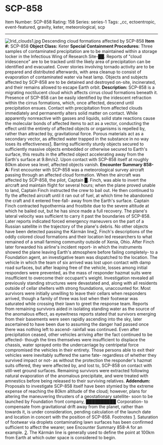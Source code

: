 # SCP-858
Item Number: SCP-858
Rating: 158
Series: series-1
Tags: _cc, ectoentropic, event-featured, gravity, keter, meteorological, scp

---

![Irid_clouds1.jpg](https://scp-wiki.wdfiles.com/local--files/scp-858/Irid_clouds1.jpg)
Descending cloud formations affected by SCP-858
**Item #:** SCP-858
**Object Class:** Keter
**Special Containment Procedures:** Three samples of contaminated precipitation are to be maintained within a storage locker in the Infectious Wing of Research Site-██. Reports of "cloud iridescence" are to be tracked until the likely area of precipitation can be identified and evacuated. Cover stories involving tornado activity are to be prepared and distributed afterwards, with area cleanup to consist of evaporation of contaminated water via heat lamp.
Objects and subjects affected by SCP-858 are to be detained and destroyed on-site, incinerated, and their remains allowed to escape Earth orbit.
**Description:** SCP-858 is a migrating noctilucent cloud which affects cirrus cloud formations beneath it. Presence of SCP-858 can be easily identified by the iridescent refraction within the cirrus formations, which, once affected, descend until precipitation ensues. Contact with precipitation from affected clouds immediately and permanently alters solid matter on contact. While apparently nonreactive with gasses and liquids, solid state reactions cause the molecular bonds of affected items to act as a vector, conducting the effect until the entirety of affected objects or organisms is repelled by, rather than attracted by, gravitational force. Porous materials act as a secondary vector, as affected water trapped in the substance in no way loses its effectiveness[1](javascript:;). Barring sufficiently sturdy objects secured to sufficiently massive objects embedded or otherwise secured to Earth's surface, this results in the affected object accelerating away from the Earth's surface at 9.8m/s2. Upon contact with SCP-858 itself at roughly 80km above sea level, affected objects vanish.
**Encounter Summary 858-A:** First encounter with SCP-858 was a meteorological survey aircraft passing through an affected cloud formation. When the aircraft was affected by SCP-858, the pilot, Captain █. Finch, was able to invert the aircraft and maintain flight for several hours; when the plane proved unable to land, Captain Finch instructed the crew to bail out. He then continued to fly the affected aircraft until it ran out of fuel, at which time he abandoned the craft and it entered free-fall- away from the Earth's surface. Captain Finch contracted hypothermia and frostbite due to the severe altitude at which he bailed out, but he has since made a full recovery.
The plane's lateral velocity was sufficient to carry it past the boundaries of SCP-858. Later reports indicated forced emergency maneuvers on the part of a Russian satellite in the trajectory of the plane's debris. No other objects have been detected passing the Kármán line[2](javascript:;).
Finch's descriptions of the oddly colored cloud formations and their location led researchers to what remained of a small farming community outside of Xenia, Ohio. After Finch later forwarded his airline's incident report- in which the instruments showed the plane leaving Earth's atmosphere before failing completely- to a Foundation agent, an investigative team was dispatched to the location. The vehicle in which the team of six arrived was lost upon contact with damp road surfaces, but after leaping free of the vehicle, losses among initial responders were prevented, as the mass of responder hazmat suits were insufficient to overcome their occupant's weight.
Investigation revealed all previously standing structures were devastated and, along with all residents outside of cellar shelters with strong foundations, unaccounted for. Most survivors were initially unwilling to leave their cellars when responders arrived, though a family of three was lost when their footwear was saturated while crossing their lawn to greet the response team. Reports from remaining survivors aided in isolating standing water as the source of the anomalous effect, as eyewitness reports stated that survivors emerging from their basements were seen rapidly ascending into the sky, later ascertained to have been due to assuming the danger had passed once there was nothing left to ascend- rainfall was continued. Even after precipitation ceased, other vehicles arriving after the fact continued to be affected- though the tires themselves were insufficient to displace the chassis, water sprayed onto the undercarriage by centripetal force compromised the vehicles in their entirety. Those persons able to exit their vehicles were inevitably suffered the same fate- regardless of whether they survived impact or not- as without the protection the responder's hazmat suits offered, they were affected by, and lost to, SCP-858 on contact with still-wet ground surfaces. Remaining survivors were extracted following natural evaporation of the anomalous precipitate, and were treated with amnestics before being released to their surviving relatives.
**Addendum:** Proposals to investigate SCP-858 itself have been stymied by the extreme expense of reaching the 80km altitude of the cloud; however, plans for altering the maneuvering thrusters of a geostationary satellite- soon to be launched by Foundation front company, ██████████ Corporation- to compensate from gravitational drift away from the planet, rather than towards it, is under consideration, pending calculation of the launch date and location in concert with the position of SCP-858.
Footnotes
[1](javascript:;). Saturation of footwear via droplets contaminating lawn surfaces has been confirmed sufficient to affect the wearer; see Encounter Summary 858-A for an example.
[2](javascript:;). The Kármán line is generally used to define the point at 100km from Earth at which outer space is considered to begin.